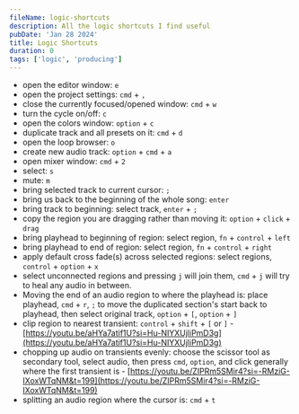 ```yaml
---
fileName: logic-shortcuts
description: All the logic shortcuts I find useful
pubDate: 'Jan 28 2024'
title: Logic Shortcuts
duration: 0
tags: ['logic', 'producing']
---
```


- open the editor window: `e`
- open the project settings: `cmd` + `,`
- close the currently focused/opened window: `cmd` + `w`
- turn the cycle on/off: `c` 
- open the colors window: `option` + `c`
- duplicate track and all presets on it: `cmd` + `d`
- open the loop browser: `o`
- create new audio track: `option` + `cmd` + `a`
- open mixer window: `cmd` + `2` 
- select: `s`
- mute: `m`
- bring selected track to current cursor: `;`
- bring us back to the beginning of the whole song: `enter`
- bring track to beginning: select track, `enter` + `;`
- copy the region you are dragging rather than moving it: `option` + `click` + `drag`
- bring playhead to beginning of region: select region, `fn` + `control` + `left`
- bring playhead to end of region: select region, `fn` + `control` + `right`
- apply default cross fade(s) across selected regions: select regions, `control` + `option` + `x`
- select unconnected regions and pressing `j` will join them, `cmd` + `j` will try to heal any audio in between.
- Moving the end of an audio region to where the playhead is: place playhead, `cmd` + `r`, `;` to move the duplicated section's start back to playhead, then select original track, `option` + `[`, `option` + `]`
- clip region to nearest transient: `control` + `shift` + `[` or `]` - [https://youtu.be/aHYa7atif1U?si=Hu-NIYXUjliPmD3g](https://youtu.be/aHYa7atif1U?si=Hu-NIYXUjliPmD3g)
- chopping up audio on transients evenly: choose the scissor tool as secondary tool, select audio, then press `cmd`, `option`, and click generally where the first transient is - [https://youtu.be/ZIPRm5SMir4?si=-RMziG-IXoxWTqNM&t=199](https://youtu.be/ZIPRm5SMir4?si=-RMziG-IXoxWTqNM&t=199)
- splitting an audio region where the cursor is: `cmd` + `t`